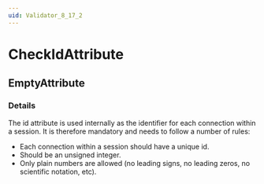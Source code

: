 ```yaml
---
uid: Validator_8_17_2
---
```


# CheckIdAttribute

## EmptyAttribute

<!-- Description, Properties, ... sections are auto-generated. -->
<!-- REPLACE ME AUTO-GENERATION -->

### Details

The id attribute is used internally as the identifier for each connection within a session.
It is therefore mandatory and needs to follow a number of rules:
- Each connection within a session should have a unique id.
- Should be an unsigned integer.
- Only plain numbers are allowed (no leading signs, no leading zeros, no scientific notation, etc).

<!-- Uncomment to add example code -->
<!--### Example code-->
